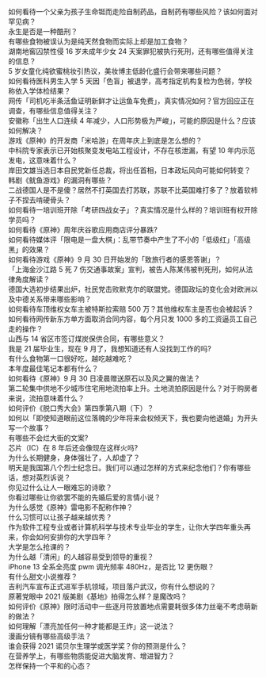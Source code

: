 如何看待一个父亲为孩子生命铤而走险自制药品，自制药有哪些风险？该如何面对罕见病？  
永生是否是一种酷刑？  
有哪些食物被误认为是纯天然食物而实际上却是加工食物？  
湖南地窖囚禁性侵 16 岁未成年少女 24 天案罪犯被执行死刑，还有哪些值得关注的信息？  
5 岁女童化纯欲蜜桃妆引热议，美妆博主低龄化盛行会带来哪些问题？  
如何看待医科男生入学 5 天因「色盲」被退学，高考指定机构复检为色弱，学校称依入学体检结果？  
网传「司机吃半条活鱼证明新鲜才让运鱼车免费」，真实情况如何？官方回应正在调查，有哪些信息值得关注？  
安徽称「出生人口连续 4 年减少，人口形势极为严峻」，可能的原因是什么？应该如何解决？  
游戏《原神》的开发商「米哈游」在周年庆上到底是怎么想的？  
中科院专家表示已开始核聚变发电站工程设计，不存在核泄漏，有望 10 年内示范发电，这意味着什么？  
岸田文雄当选日本自民党新任总裁，将出任首相，日本政坛风向可能如何转变？  
韩剧《鱿鱼游戏》的漏洞有哪些？  
二战德国人是不是傻？居然不打英国去打苏联，苏联不比英国难打多了？放着软柿子不捏去啃硬骨头？  
如何看待一培训班开除「考研四战女子」？真实情况是什么样的？培训班有权开除学员吗？  
如何看待《原神》周年庆谷歌应用商店评分暴跌?  
如何看待媒体评「限电是一盘大棋」：乱带节奏中产生了不小的「低级红」「高级黑」的效果？  
如何看待游戏《原神》9 月 30 日开始发的「致旅行者的感恩答谢」？  
「上海金沙江路 5 死 7 伤交通事故案」宣判，被告人陈某伟被判死刑，如何从法律角度解读？  
德国大选初步结果出炉，社民党击败默克尔的联盟党。德国政坛的变化会对欧洲以及中德关系带来哪些影响？  
如何看待车顶维权女车主被特斯拉索赔 500 万？其他维权车主是否也会被起诉？  
如何看待网传新东方单方面取消合同内容，每个月只发 1000 多的工资逼员工自己走的操作？  
山西与 14 省区市签订煤炭保供合同，有哪些意义？  
我是 21 届毕业生，现在 9 月了，我想知道还有人没找到工作的吗?  
有什么食物第一口很好吃，越吃越难吃？  
本年度最佳笔记本都有什么？  
如何看待《原神》9 月 30 日凌晨赠送原石以及风之翼的做法？  
第二轮集中供地不少城市住宅用地流拍率上升。土地流拍原因是什么？对于购房者来说，流拍意味着什么？  
如何评价《脱口秀大会》第四季第八期（下）？  
如何以「即使知道眼前这位落魄的少年将来会权倾天下，我也要向他退婚」为开头写一个故事？  
有哪些不会烂大街的文案?  
芯片（IC）在 8 年后还会像现在这样火吗?  
为什么长期健身，身体强壮了，人却虚了？  
明天是我国第八个烈士纪念日。我们可以通过怎样的方式来纪念他们？你有哪些话，想对英烈诉说？  
你见过什么让人一眼难忘的诗歌？  
你看过哪些让你欲罢不能的先婚后爱的言情小说？  
为什么感觉《原神》雷电影不配称作神？  
什么习惯可以让孩子越来越优秀？  
作为软件工程专业或者计算机科学与技术专业毕业的学生，让你大学四年重头再来，你会如何安排你的大学四年？  
大学是怎么抢课的？  
为什么越「清闲」的人越容易受到领导的重视？  
iPhone 13 全系全亮度 pwm 调光频率 480Hz，是否比 12 更伤眼？  
有什么甜文小说推荐？  
吉利汽车宣布正式进军手机领域，项目落户武汉，你有什么想说的？  
原著党眼中 2021 版美剧《基地》拍得怎么样？是魔改吗？  
如何评价《原神》限时活动中一些逐月符放置地点需要耗很多体力丝毫不考虑萌新的做法？  
如何理解「漂亮加任何一种才能都是王炸」这一说法？  
漫画分镜有哪些高级手法？  
谁会获得 2021 诺贝尔生理学或医学奖？你的预测是什么？  
在营养学上，有哪些物质能促进大脑发育、增进智力？  
怎样保持一个平和的心态？  
